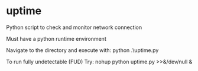 # uptime
Python script to check and monitor network connection

Must have a python runtime environment

Navigate to the directory and execute with: python .\uptime.py

To run fully undetectable (FUD) Try: nohup python uptime.py >>&/dev/null &

